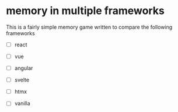 # memory in multiple frameworks

This is a fairly simple memory game written to compare the following frameworks

- [ ] react
- [ ] vue
- [ ] angular
- [ ] svelte
- [ ] htmx
- [ ] vanilla

